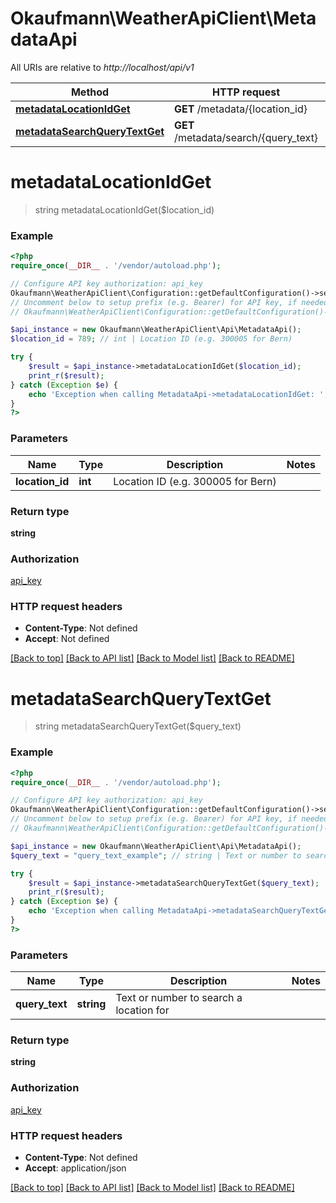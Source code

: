 # Okaufmann\WeatherApiClient\MetadataApi

All URIs are relative to *http://localhost/api/v1*

Method | HTTP request | Description
------------- | ------------- | -------------
[**metadataLocationIdGet**](MetadataApi.md#metadataLocationIdGet) | **GET** /metadata/{location_id} | 
[**metadataSearchQueryTextGet**](MetadataApi.md#metadataSearchQueryTextGet) | **GET** /metadata/search/{query_text} | 


# **metadataLocationIdGet**
> string metadataLocationIdGet($location_id)



### Example
```php
<?php
require_once(__DIR__ . '/vendor/autoload.php');

// Configure API key authorization: api_key
Okaufmann\WeatherApiClient\Configuration::getDefaultConfiguration()->setApiKey('api_token', 'YOUR_API_KEY');
// Uncomment below to setup prefix (e.g. Bearer) for API key, if needed
// Okaufmann\WeatherApiClient\Configuration::getDefaultConfiguration()->setApiKeyPrefix('api_token', 'Bearer');

$api_instance = new Okaufmann\WeatherApiClient\Api\MetadataApi();
$location_id = 789; // int | Location ID (e.g. 300005 for Bern)

try {
    $result = $api_instance->metadataLocationIdGet($location_id);
    print_r($result);
} catch (Exception $e) {
    echo 'Exception when calling MetadataApi->metadataLocationIdGet: ', $e->getMessage(), PHP_EOL;
}
?>
```

### Parameters

Name | Type | Description  | Notes
------------- | ------------- | ------------- | -------------
 **location_id** | **int**| Location ID (e.g. 300005 for Bern) |

### Return type

**string**

### Authorization

[api_key](../../README.md#api_key)

### HTTP request headers

 - **Content-Type**: Not defined
 - **Accept**: Not defined

[[Back to top]](#) [[Back to API list]](../../README.md#documentation-for-api-endpoints) [[Back to Model list]](../../README.md#documentation-for-models) [[Back to README]](../../README.md)

# **metadataSearchQueryTextGet**
> string metadataSearchQueryTextGet($query_text)



### Example
```php
<?php
require_once(__DIR__ . '/vendor/autoload.php');

// Configure API key authorization: api_key
Okaufmann\WeatherApiClient\Configuration::getDefaultConfiguration()->setApiKey('api_token', 'YOUR_API_KEY');
// Uncomment below to setup prefix (e.g. Bearer) for API key, if needed
// Okaufmann\WeatherApiClient\Configuration::getDefaultConfiguration()->setApiKeyPrefix('api_token', 'Bearer');

$api_instance = new Okaufmann\WeatherApiClient\Api\MetadataApi();
$query_text = "query_text_example"; // string | Text or number to search a location for

try {
    $result = $api_instance->metadataSearchQueryTextGet($query_text);
    print_r($result);
} catch (Exception $e) {
    echo 'Exception when calling MetadataApi->metadataSearchQueryTextGet: ', $e->getMessage(), PHP_EOL;
}
?>
```

### Parameters

Name | Type | Description  | Notes
------------- | ------------- | ------------- | -------------
 **query_text** | **string**| Text or number to search a location for |

### Return type

**string**

### Authorization

[api_key](../../README.md#api_key)

### HTTP request headers

 - **Content-Type**: Not defined
 - **Accept**: application/json

[[Back to top]](#) [[Back to API list]](../../README.md#documentation-for-api-endpoints) [[Back to Model list]](../../README.md#documentation-for-models) [[Back to README]](../../README.md)

